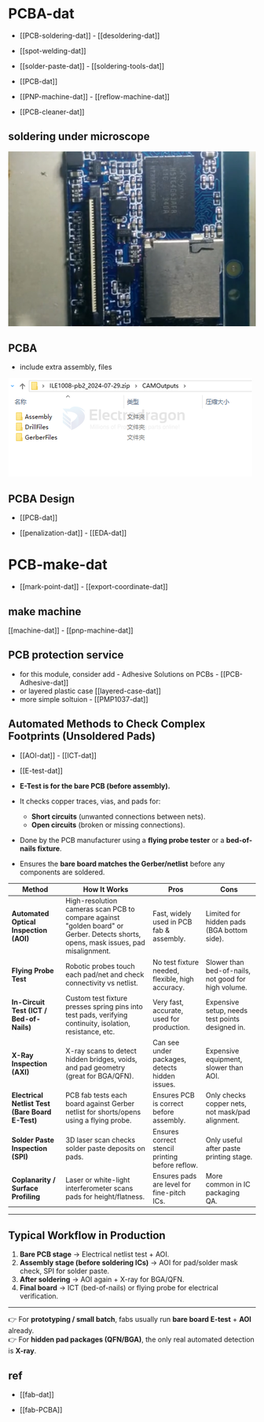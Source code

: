 
# PCBA-dat


- [[PCB-soldering-dat]] - [[desoldering-dat]]
  
- [[spot-welding-dat]] 

- [[solder-paste-dat]] - [[soldering-tools-dat]]

- [[PCB-dat]]





- [[PNP-machine-dat]] - [[reflow-machine-dat]] 

- [[PCB-cleaner-dat]]



## soldering under microscope 

![](2025-09-18-18-56-08.png)

## PCBA 

- include extra assembly, files 
  
![](2024-07-31-17-26-21.png)


## PCBA Design 

- [[PCB-dat]]

- [[penalization-dat]] - [[EDA-dat]]


# PCB-make-dat

- [[mark-point-dat]] - [[export-coordinate-dat]]

## make machine 

[[machine-dat]] - [[pnp-machine-dat]]



## PCB protection service 


- for this module, consider add - Adhesive Solutions on PCBs - [[PCB-Adhesive-dat]]
- or layered plastic case [[layered-case-dat]]
- more simple soltuion - [[PMP1037-dat]]



## Automated Methods to Check Complex Footprints (Unsoldered Pads)

- [[AOI-dat]] - [[ICT-dat]]

- [[E-test-dat]] 

- **E-Test is for the bare PCB (before assembly).**
- It checks copper traces, vias, and pads for:
  - **Short circuits** (unwanted connections between nets).
  - **Open circuits** (broken or missing connections).
- Done by the PCB manufacturer using a **flying probe tester** or a **bed-of-nails fixture**.
- Ensures the **bare board matches the Gerber/netlist** before any components are soldered.



| Method                        | How It Works | Pros | Cons |
|-------------------------------|-------------|------|------|
| **Automated Optical Inspection (AOI)** | High-resolution cameras scan PCB to compare against "golden board" or Gerber. Detects shorts, opens, mask issues, pad misalignment. | Fast, widely used in PCB fab & assembly. | Limited for hidden pads (BGA bottom side). |
| **Flying Probe Test** | Robotic probes touch each pad/net and check connectivity vs netlist. | No test fixture needed, flexible, high accuracy. | Slower than bed-of-nails, not good for high volume. |
| **In-Circuit Test (ICT / Bed-of-Nails)** | Custom test fixture presses spring pins into test pads, verifying continuity, isolation, resistance, etc. | Very fast, accurate, used for production. | Expensive setup, needs test points designed in. |
| **X-Ray Inspection (AXI)** | X-ray scans to detect hidden bridges, voids, and pad geometry (great for BGA/QFN). | Can see under packages, detects hidden issues. | Expensive equipment, slower than AOI. |
| **Electrical Netlist Test (Bare Board E-Test)** | PCB fab tests each board against Gerber netlist for shorts/opens using a flying probe. | Ensures PCB is correct before assembly. | Only checks copper nets, not mask/pad alignment. |
| **Solder Paste Inspection (SPI)** | 3D laser scan checks solder paste deposits on pads. | Ensures correct stencil printing before reflow. | Only useful after paste printing stage. |
| **Coplanarity / Surface Profiling** | Laser or white-light interferometer scans pads for height/flatness. | Ensures pads are level for fine-pitch ICs. | More common in IC packaging QA. |

---

## Typical Workflow in Production
1. **Bare PCB stage** → Electrical netlist test + AOI.  
2. **Assembly stage (before soldering ICs)** → AOI for pad/solder mask check, SPI for solder paste.  
3. **After soldering** → AOI again + X-ray for BGA/QFN.  
4. **Final board** → ICT (bed-of-nails) or flying probe for electrical verification.  

---

👉 For **prototyping / small batch**, fabs usually run **bare board E-test** + **AOI** already.  
👉 For **hidden pad packages (QFN/BGA)**, the only real automated detection is **X-ray**.  






## ref 

- [[fab-dat]] 

- [[fab-PCBA]]

